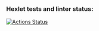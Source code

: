 ### Hexlet tests and linter status:
[![Actions Status](https://github.com/noo2bg10/python-project-49/workflows/hexlet-check/badge.svg)](https://github.com/noo2bg10/python-project-49/actions)
